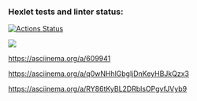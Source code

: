 ### Hexlet tests and linter status:
[![Actions Status](https://github.com/GordeyMartin/python-project-49/workflows/hexlet-check/badge.svg)](https://github.com/GordeyMartin/python-project-49/actions)

<a href="https://codeclimate.com/github/GordeyMartin/python-project-49/maintainability"><img 
src="https://api.codeclimate.com/v1/badges/4df5e11a7fc86d141667/maintainability" /></a>

https://asciinema.org/a/609941

https://asciinema.org/a/q0wNHhlGbgljDnKeyHBJkQzx3

https://asciinema.org/a/RY86tKyBL2DRblsOPgvfJVyb9
